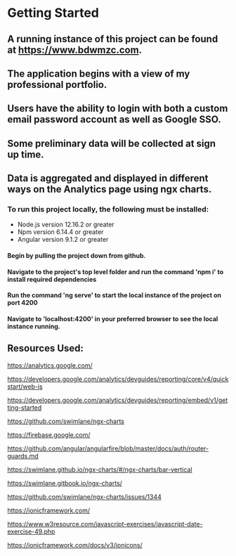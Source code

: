 # Getting Started

## A running instance of this project can be found at https://www.bdwmzc.com.
## The application begins with a view of my professional portfolio.
## Users have the ability to login with both a custom email password account as well as Google SSO.
## Some preliminary data will be collected at sign up time.
## Data is aggregated and displayed in different ways on the Analytics page using ngx charts.

### To run this project locally, the following must be installed:

- Node.js version 12.16.2 or greater
- Npm version 6.14.4 or greater
- Angular version 9.1.2 or greater

#### Begin by pulling the project down from github.
#### Navigate to the project's top level folder and run the command 'npm i' to install required dependencies
#### Run the command 'ng serve' to start the local instance of the project on port 4200
#### Navigate to 'localhost:4200' in your preferred browser to see the local instance running.

## Resources Used:
https://analytics.google.com/

https://developers.google.com/analytics/devguides/reporting/core/v4/quickstart/web-js

https://developers.google.com/analytics/devguides/reporting/embed/v1/getting-started

https://github.com/swimlane/ngx-charts

https://firebase.google.com/

https://github.com/angular/angularfire/blob/master/docs/auth/router-guards.md

https://swimlane.github.io/ngx-charts/#/ngx-charts/bar-vertical

https://swimlane.gitbook.io/ngx-charts/

https://github.com/swimlane/ngx-charts/issues/1344

https://ionicframework.com/

https://www.w3resource.com/javascript-exercises/javascript-date-exercise-49.php

https://ionicframework.com/docs/v3/ionicons/
